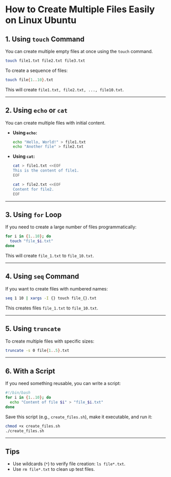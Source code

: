 # How to Create Multiple Files Easily on Linux Ubuntu

## 1. Using `touch` Command
You can create multiple empty files at once using the `touch` command.

```bash
touch file1.txt file2.txt file3.txt
```

To create a sequence of files:
```bash
touch file{1..10}.txt
```
This will create `file1.txt, file2.txt, ..., file10.txt`.

---

## 2. Using `echo` or `cat`
You can create multiple files with initial content.

- **Using `echo`:**
  ```bash
  echo "Hello, World!" > file1.txt
  echo "Another file" > file2.txt
  ```

- **Using `cat`:**
  ```bash
  cat > file1.txt <<EOF
  This is the content of file1.
  EOF

  cat > file2.txt <<EOF
  Content for file2.
  EOF
  ```

---

## 3. Using `for` Loop
If you need to create a large number of files programmatically:
```bash
for i in {1..10}; do
  touch "file_$i.txt"
done
```
This will create `file_1.txt` to `file_10.txt`.

---

## 4. Using `seq` Command
If you want to create files with numbered names:
```bash
seq 1 10 | xargs -I {} touch file_{}.txt
```
This creates files `file_1.txt` to `file_10.txt`.

---

## 5. Using `truncate`
To create multiple files with specific sizes:
```bash
truncate -s 0 file{1..5}.txt
```

---

## 6. With a Script
If you need something reusable, you can write a script:
```bash
#!/bin/bash
for i in {1..10}; do
  echo "Content of file $i" > "file_$i.txt"
done
```
Save this script (e.g., `create_files.sh`), make it executable, and run it:
```bash
chmod +x create_files.sh
./create_files.sh
```

---

## Tips
- Use wildcards (`*`) to verify file creation: `ls file*.txt`.
- Use `rm file*.txt` to clean up test files.

